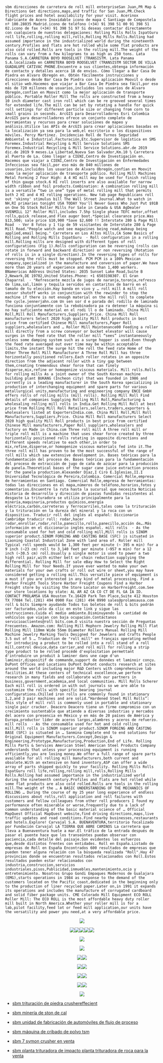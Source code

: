 
```
sbm direcciones de carretera de roll mill enterpriseSan Juan,PR Map & Directions Get directions,maps,and traffic for San Juan,PR.Check flight prices and hotel availability for your visit. Acerinox fabricante de Acero Inoxidable icono de mapa C Santiago de Compostela nº 100.28035 Madrid.icono de teléfono (+34) 91 398 51 00 91 398 51 02.icono de fax (+34) 91 398 51 97 Si deseas contactar directamente con cualquiera de nuestras delegaciones: Rolling Mills Rolls IspatGuru roll life,rolling,rolling mill,rolls,Rolling Mills Rolls.Rolling had assumed importance in the industrialized world during the nineteenth century.Profiles and flats are hot rolled while some flat products are also cold rolled.Rolls are tools in the rolling mill.The weight of the rolls can vary from a few kilograms to as high as 250 tons. Lata Panama S.A.CARRETERA BOYD ROOSELVET (TRANSISTM. Lata Panama S.A.localizada en CARRETERA BOYD ROOSELVET (TRANSISTM SECTOR DE VILLA GUADALUPE CATIVAC PHONE.Encuentre a sus clientes,obtenga información de contacto y detalles acerca 18 de envíos. Cómo llegar a Bar Casa De Piedra en Alvaro Obregón en. Obtén fácilmente instrucciones y direcciones desde Bar Casa De Piedra con la aplicación Moovit o desde el sitio web.Hacemos que viajar a Bar Casa De Piedra sea fácil,por eso más de 720 millones de usuarios,incluidos los usuarios de Alvaro Obregón,confían en Moovit como la mejor aplicación de transporte público. Portable Roller Mill The rolls are constructed from a heavy 10 inch diameter cast iron roll which can be re grooved several times for extended life.The mill can be set by rotating a handle for quick roll settings for different particle size or changing from corn to small grains in seconds. ArcGIS para Desarrolladores Esri Colombia ArcGIS para desarrolladores ofrece un conjunto completo de herramientas y recursos para crear soluciones de mapeo y análisis.Utilice las APIs de ArcGIS para crear aplicaciones basadas en la localización ya sea para la web,el escritorio o los dispositivos móviles. Percy Martinez. Incidencias Roll de Turnos Seguridad Ambiental e Industrial.Facturación,Etc.Supervisor de logística en SMS Foremex.Industrial Recycling & Mill Service Solutions SMS Foremex.Industrial Recycling & Mill Service Solutions.abr.de 2019 dic.de 2019 9 meses.La Libertad,Nueva San Salvador,Km.10 ½ Carretera al Puerto de La. Cómo llegar a CIENI,Centro de Investigación en. Hacemos que viajar a CIENI,Centro de Investigación en Enfermedades Infecciosas sea fácil,por eso más de 840 millones de usuarios,incluidos los usuarios de Alvaro Obregón,confían en Moovit como la mejor aplicación de transporte público. Rolling Mill Machines Metal Forming 2 Four High: A 4 HI mill may be used for finish rolling of thin gauge stock.6 HI roll inserts are also available for narrow width ribbon and foil products.Combination: A combination rolling mill is a versatile “two in one” type of metal rolling mill that permits both 2 HI and 4 HI rolling operations. New tab page Republicans roll out 'skinny' stimulus bill The Wall Street Journal.What to watch in NH,RI primaries tonight USA TODAY You'll Never Guess Who Just Put $91B on One 5G Stock Roller Mills For Sale in Canada & USA AgDealer SVENMILL 12" Roller Mill,includes 7.5hp Single phase TEFC motor,offset rolls,quick release,and Flex auger boot.*Special clearance price.Was $13,500; sale price $10,900 *Save $2,600 !! Interstate 280 & Page Mill Road  · Ver 8 fotos y 1 tip de 59 visitantes de Interstate 280 & Page Mill Road."People watch and see magazines being read,makeup being applied,email being." Carretera en Los Altos Hills,CA Some Basics of Rolling and Rolling Mills IspatGuru  · Roll configuration in a rolling mill.Rolling mills are designed with different types of roll configurations (Fig 1).Rolls configuration can be reversing (rolls can rotate in forward and backward direction) or non reversing (Rotation of rolls is in a single direction).In the reversing types of rolls for reversing the rolls must be stopped. PCM PCM is a 100% Mexican company,specialized in the manufacture and conversion of paper.We have more than 20 years of experience and more than 1,400 workers. BNamericas Address United States: 2035 Sunset Lake Road,Suite B 2,Newark,DE 19702,United States.Phone: +1 6503198307. El Gran Chaparral  · "Refrescante mezcla de jugos de naranja,toronja,refresco de lima,sal,limón y tequila servidos en cantaritos de barro en el tamaño de tu elección.Hay banda en vivo y … roll mill A mill roll sensor shutoff works in conjunction with the rewinder to stop the machine if there is not enough material on the mill roll to complete the cycle.jennerjahn.com Un sen sor d e parada del rodillo de laminado funciona conjuntamente con la rebobinadora pa ra detener la máquina si no hay suficiente material en el rodi ll o de laminado. China Mill Roll,Mill Roll Manufacturers,Suppliers,Price. China Mill Roll manufacturers Select 2020 high quality Mill Roll products in best price from certified Chinese Mill manufacturers,Paper Roll suppliers,wholesalers and … Roller Mill Maintenance00 Feeding a roller mill directly from a screw conveyor or bucket elevator will cause surges in the feed rate that the roller mill “sees” instantaneously unless some damping system such as a surge hopper is used.Even though the feed rate averaged out over time may be within acceptable limits,the instant the surge hit the roll the feed rate Home of the Other Three Roll Mill Manufacturer A Three Roll Mill has three horizontally positioned rollers.Each roller rotates in an opposite direction from the adjacent roller with a tiny gap between them,creating tremendous shear force that can finely disperse,mix,refine or homogenize viscous materials. Mill rolls.Rolls for rolling mills As a joint owner of the South Korean machine building plant BUKANG (Incheon city) that was founded in 1986 and currently is a leading manufacturer in the South Korea specializing in production of interchanging equipment and spare parts for various metallurgical units,manufacturing and engineering company ENCE GmbH offers rolls of rolling mills (mill rolls). Rolling Mill Roll Find details of companies Supplying Rolling Mill Roll,Manufacturing & wholesaling rolling mill rolls in India.Get Rolling Mill Roll at best price from Rolling Mill Roll Retailers,sellers,traders,exporters & wholesalers listed at ExportersIndia.com. China Mill Roll,Mill Roll Manufacturers,Suppliers,Price. China Mill Roll manufacturers Select 2020 high quality Mill Roll products in best price from certified Chinese Mill manufacturers,Paper Roll suppliers,wholesalers and factory on Made in China.com Three roll mill A three roll mill or triple roll mill is a machine that uses shear force created by three horizontally positioned rolls rotating in opposite directions and different speeds relative to each other,in order to mix,refine,disperse,or homogenize viscous materials fed into it.The three roll mill has proven to be the most successful of the range of roll mills which saw extensive development in. Bases teóricas para la fundamentación del proceso de. Bases teóricas para la fundamentación del proceso de extracción de jugo de caña de azúcar para la producción de panela.Theoretical bases of the sugar cane juice extraction process for the panela production.Alexander Díaz,I Ciro E.Iglesias,II.I Universidad Tecnológica de Pereira,Colombia. Comercial Rolle,empresa de herramientas en Santiago. Comercial Rolle,empresa de herramientas: todas las direcciones en el mapa,números de teléfono,horarios,fotos y comentarios.Encuentre la ruta hasta la sucursal que necesita Noticias Historia de desarrollo y dirección de piezas fundidas resistentes al desgaste La trituradora se utiliza principalmente para la minería,maquinaria,productos químicos,energía eléctrica,carbón,carreteras y ferrocarriles,tales como la trituración y la trituración en la dureza del mineral y la roca con un dispositivo. Traducir roll del inglés al español: Diccionario Cambridge traducir roll: rodar,hacer rodar,enrollar,rodar,rollo,panecillo,rollo,panecillo,acción de….Más información en el diccionario inglés español. mill rolls  · As the consumable used for hot and cold rolling mill,Mill rolls is SINOM superior product.SINOM FORGING AND CASTING BASE (SFC) is situated in Liaoning Coastal Industrial Zone with land area of. Roller mill Typical roll speeds would be 1,300 feet per minute (~ 395 m min) for a 9 inch (~23 cm) roll to 3,140 feet per minute (~957 m min) for a 12 inch (~30.5 cm) roll.Usually a single motor is used to power a two high roll pair,with either belt or chain reduction supplying the differential. Rolling Mill for sale eBay How to Select the Right Rolling Mill for Your Needs.If youve ever wanted to make your own materials for your own crafts or roll out wire or sheet,you may have considered getting a rolling mill.This versatile piece of equipment is a must if you are interested in any kind of metal processing. Find a Harbor Freight Tools Store Harbor Freight Coupons Find a Harbor Freight store by visiting the Store Locator on HarborFreight.com.See our store locations by state: AL AR AZ CA CO CT DE FL GA IA ID. CONTACT PROLAMSA USA Houston Tx.16420 Park Ten Place,Suite 412 Houston TX 77084 Tel.(281) 494 0900 Fax (281) 494 0990 sales@prolamsausa.com roll & bits Siempre ayudando Todos tus boletos de roll & bits podrán ser facturados,solo da clic en este link y sigue las instrucciones.Cuida el medio ambiente.Disminuyendo la cantidad de vehículos que viajan con baja ocupación.Contáctanos servicioaclientes@roll bits.com.O visita nuestra sección de Preguntas Frecuentes. Amazon.com: Rolling Mill Mophorn Jewelry Rolling Mill Flat Rolling Mill 110mm Wide 55mm Diameter Rollers Manual Rolling Mill Machine Jewelry Marking Tools Designed for Jewelers and Crafts People 3.5 out of 5 … Traduction de "roll mill" en français operating method for introducing a product to be rolled into a roll stand of a roll mill,control device,data carrier,and roll mill for rolling a strip type product to be rolled procédé d'exploitation permettant d'introduire un produit à laminer dans une cage d'un laminoir,dispositif de commande,support de données et laminoir conçu. DuPont Offices and Locations DuPont DuPont conducts research at sites around the world including major R&D Centers with comprehensive lab facilities.At these centers of technical excellence,we perform research in many fields and collaborate with our partners in business,government,academia,and local communities. Mill Rolls Scherer Each mill roll is ordered in with out journals so we are able to customize the rolls with specific bearing journal configurations.Chilled iron rolls are commonly found in stationary 1,2,and 3 pair machines and are solid.“Hardened Steel Mill Rolls”: This style of mill roll is commonly used in portable and stationary single pair cracker. Deacero Deacero tiene un firme compromiso con un crecimiento sustentable que atiende a diversas industrias y mercados del acero con presencia en México y en más de 20 países de América y Europa,productor líder de aceros largos,alambres y aceros de refuerzo. mill rolls  · As the consumable used for hot and cold rolling mill,Mill rolls is SINOM superior product.SINOM FORGING AND CASTING BASE (SFC) is situated in … Sanmina Complete end to end solutions for Original Equipment Manufacturers.Concept,Design & Engineering,Prototype,Manufacturing,Production,End of Life. Rolling Mills Parts & Services American Steel American Steel Products Company understands that unless your processing equipment is running efficiently,you are losing money.We offer a full range of spare parts available for all rolling mill manufacturers,both current and obsolete.With an extensive on hand inventory,ASP can offer a wide array of parts shipped quickly to your facility. Rolling Mills Rolls IspatGuru roll life,rolling,rolling mill,rolls,Rolling Mills Rolls.Rolling had assumed importance in the industrialized world during the nineteenth century.Profiles and flats are hot rolled while some flat products are also cold rolled.Rolls are tools in the rolling mill.The weight of the … A BASIC UNDERSTANDING OF THE MECHANICS OF ROLLING … During the course of my 25 year long experience of endless discussions about rolls,roll application and roll failures with customers and fellow colleagues from other roll producers I found my performance often miserable or worse,frequently due to a lack of common understanding of the basic material science of … Official MapQuest Official MapQuest website,find driving directions,maps,live traffic updates and road conditions.Find nearby businesses,restaurants and hotels.Explore! Carvajal S.A. BUENAVENTURA,territorio focalizado por Fundación Carvajal LA TIERRA QUE ABRE CAMINOS La carretera que lleva a Buenaventura huele a mar.El tráfico de la entrada después de pasar el puente hace que los transeúntes puedan observar con paciencia,cada detalle del paisaje.Son evidentes los esfuerzos que,desde distintos frentes con entidades. Roll en España.Listado de empresas de Roll en España Encontrados 600 resultados de empresas que pueden tener alguna relación con la búsqueda realizada "Roll".Hay 47 provincias donde se encuentran resultados relacionados con Roll.Estos resultados pueden estar relacionados con industria,construccion,servicios industriales,pisos,Publicidad,inmuebles,mantenimiento,ocio y entretenimiento. Nosotros Grupo Gondi Empaques Modernos de Gualajara (EMG),starts operations in 1984 as response to the demand of the customers located on the Pacific coast,dedicated in the beginning only to the production of liner recycled paper.Later on,in 1991 it expands its operations and includes the manufacture of corrugated cardboard and solid fiber package units. CME Colorado Mill Equipment ECO ROLL Roller Mill: The ECO ROLL is the most affordable heavy duty roller mill built in North America.Whether your roller mill is for a lab,pilot facility,feed lot or feed mill application,our units have the versatility and power you need,at a very affordable price. 
```

<div align="center">

<a href="https://es-crusher.shibang-china.com/github&k=sbm+direcciones+de+carretera+de+roll+mill+enterprise"><img src="https://static.shibang-china.com/es/crusher/logo.jpg"></a>

<a href="https://es-crusher.shibang-china.com/github&k=sbm+direcciones+de+carretera+de+roll+mill+enterprise"><img src="https://static.shibang-china.com/es/crusher/index.jpg"></a><a href="https://es-crusher.shibang-china.com/material.htmlgithub&k=sbm+direcciones+de+carretera+de+roll+mill+enterprise"><img src="https://static.shibang-china.com/es/crusher/material.jpg"></a><a href="https://es-crusher.shibang-china.com/application.htmlgithub&k=sbm+direcciones+de+carretera+de+roll+mill+enterprise"><img src="https://static.shibang-china.com/es/crusher/application.jpg"></a><a href="https://es-crusher.shibang-china.com/aboutus.htmlgithub&k=sbm+direcciones+de+carretera+de+roll+mill+enterprise"><img src="https://static.shibang-china.com/es/crusher/aboutus.jpg"></a><a href="https://es-crusher.shibang-china.com/contact.htmlgithub&k=sbm+direcciones+de+carretera+de+roll+mill+enterprise"><img src="https://static.shibang-china.com/es/crusher/contact.jpg"></a>

<a href="https://es-crusher.shibang-china.com/github&k=sbm+direcciones+de+carretera+de+roll+mill+enterprise"><img src="https://static.shibang-china.com/es/crusher/banner.jpg"></a>

<a href="https://swt.shibang-china.com/github&k=sbm+direcciones+de+carretera+de+roll+mill+enterprise"><img src="https://static.shibang-china.com/es/crusher/text.jpg"></a>

<a href="https://swt.shibang-china.com/github&k=sbm+direcciones+de+carretera+de+roll+mill+enterprise"><img src="https://static.shibang-china.com/es/crusher/chat.jpg"></a><a href="https://es-crusher.shibang-china.com/contact.htmlgithub&k=sbm+direcciones+de+carretera+de+roll+mill+enterprise"><img src="https://static.shibang-china.com/es/crusher/message.jpg"></a>

<a href="https://es-crusher.shibang-china.com/products/pe.htmlgithub&k=sbm+direcciones+de+carretera+de+roll+mill+enterprise"><img src="https://static.shibang-china.com/es/crusher/pe.jpg"></a><a href="https://es-crusher.shibang-china.com/products/pf.htmlgithub&k=sbm+direcciones+de+carretera+de+roll+mill+enterprise"><img src="https://static.shibang-china.com/es/crusher/pf.jpg"></a>

<a href="https://es-crusher.shibang-china.com/products/hpt.htmlgithub&k=sbm+direcciones+de+carretera+de+roll+mill+enterprise"><img src="https://static.shibang-china.com/es/crusher/hpt.jpg"></a><a href="https://es-crusher.shibang-china.com/products/vsi.htmlgithub&k=sbm+direcciones+de+carretera+de+roll+mill+enterprise"><img src="https://static.shibang-china.com/es/crusher/vsi.jpg"></a>

<a href="https://es-crusher.shibang-china.com/products/klv.htmlgithub&k=sbm+direcciones+de+carretera+de+roll+mill+enterprise"><img src="https://static.shibang-china.com/es/crusher/klv.jpg"></a><a href="https://es-crusher.shibang-china.com/products/portable.htmlgithub&k=sbm+direcciones+de+carretera+de+roll+mill+enterprise"><img src="https://static.shibang-china.com/es/crusher/portable.jpg"></a>

<a href="https://swt.shibang-china.com/github&k=sbm+direcciones+de+carretera+de+roll+mill+enterprise"><img src="https://static.shibang-china.com/es/crusher/case.jpg"></a>

</div>


* [sbm trituración de piedra crushereffecient](sbm%20trituraci%C3%B3n%20de%20piedra%20crushereffecient.md)

* [sbm minería de ston de cal](sbm%20miner%C3%ADa%20de%20ston%20de%20cal.md)

* [sbm unidad de fabricación de automóviles de flujo de proceso](sbm%20unidad%20de%20fabricaci%C3%B3n%20de%20autom%C3%B3viles%20de%20flujo%20de%20proceso.md)

* [sbm máquina de cribado de polvo tsm](sbm%20m%C3%A1quina%20de%20cribado%20de%20polvo%20tsm.md)

* [sbm 7 symon crusher en venta](sbm%207%20symon%20crusher%20en%20venta.md)

* [sbm planta trituradora de impacto planta trituradora de roca para la venta](sbm%20planta%20trituradora%20de%20impacto%20planta%20trituradora%20de%20roca%20para%20la%20venta.md)
